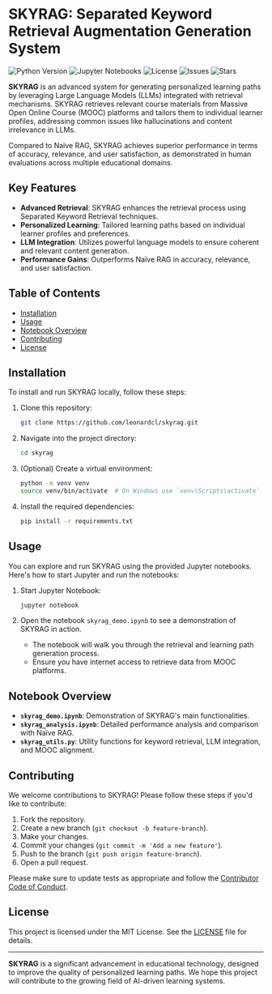 
# SKYRAG: Separated Keyword Retrieval Augmentation Generation System

![Python Version](https://img.shields.io/badge/python-3.8%2B-blue)
![Jupyter Notebooks](https://img.shields.io/badge/notebooks-Jupyter-orange)
![License](https://img.shields.io/badge/license-MIT-green)
![Issues](https://img.shields.io/github/issues/leonardcl/skyrag)
![Stars](https://img.shields.io/github/stars/leonardcl/skyrag)


**SKYRAG** is an advanced system for generating personalized learning paths by leveraging Large Language Models (LLMs) integrated with retrieval mechanisms. SKYRAG retrieves relevant course materials from Massive Open Online Course (MOOC) platforms and tailors them to individual learner profiles, addressing common issues like hallucinations and content irrelevance in LLMs.

Compared to Naïve RAG, SKYRAG achieves superior performance in terms of accuracy, relevance, and user satisfaction, as demonstrated in human evaluations across multiple educational domains.

## Key Features
- **Advanced Retrieval**: SKYRAG enhances the retrieval process using Separated Keyword Retrieval techniques.
- **Personalized Learning**: Tailored learning paths based on individual learner profiles and preferences.
- **LLM Integration**: Utilizes powerful language models to ensure coherent and relevant content generation.
- **Performance Gains**: Outperforms Naïve RAG in accuracy, relevance, and user satisfaction.

## Table of Contents
- [Installation](#installation)
- [Usage](#usage)
- [Notebook Overview](#notebook-overview)
- [Contributing](#contributing)
- [License](#license)

## Installation

To install and run SKYRAG locally, follow these steps:

1. Clone this repository:
   ```bash
   git clone https://github.com/leonardcl/skyrag.git
   ```
2. Navigate into the project directory:
   ```bash
   cd skyrag
   ```
3. (Optional) Create a virtual environment:
   ```bash
   python -m venv venv
   source venv/bin/activate  # On Windows use `venv\Scripts\activate`
   ```
4. Install the required dependencies:
   ```bash
   pip install -r requirements.txt
   ```

## Usage

You can explore and run SKYRAG using the provided Jupyter notebooks. Here's how to start Jupyter and run the notebooks:

1. Start Jupyter Notebook:
   ```bash
   jupyter notebook
   ```
2. Open the notebook `skyrag_demo.ipynb` to see a demonstration of SKYRAG in action.

   - The notebook will walk you through the retrieval and learning path generation process.
   - Ensure you have internet access to retrieve data from MOOC platforms.

## Notebook Overview

- **`skyrag_demo.ipynb`**: Demonstration of SKYRAG's main functionalities.
- **`skyrag_analysis.ipynb`**: Detailed performance analysis and comparison with Naïve RAG.
- **`skyrag_utils.py`**: Utility functions for keyword retrieval, LLM integration, and MOOC alignment.

## Contributing

We welcome contributions to SKYRAG! Please follow these steps if you'd like to contribute:

1. Fork the repository.
2. Create a new branch (`git checkout -b feature-branch`).
3. Make your changes.
4. Commit your changes (`git commit -m 'Add a new feature'`).
5. Push to the branch (`git push origin feature-branch`).
6. Open a pull request.

Please make sure to update tests as appropriate and follow the [Contributor Code of Conduct](CODE_OF_CONDUCT.md).

## License

This project is licensed under the MIT License. See the [LICENSE](LICENSE) file for details.

---

**SKYRAG** is a significant advancement in educational technology, designed to improve the quality of personalized learning paths. We hope this project will contribute to the growing field of AI-driven learning systems.
